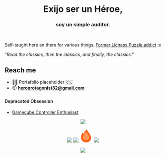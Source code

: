 <h1 align="center">Exijo ser un Héroe,</h1>
<h3 align="center">soy un simple auditor.</h3>
<br>

Self-taught here an there for various things. [Former Lichess Puzzle addict](https://lichess.org/@/veet) :x

<p> <em>"Read the classics, then the classics, and finally, the classics."</em> </p>

## Reach me
  
- 👨‍💻 Portafolio placeholder 🇨🇱
- 📫 **heroprotagonist32@gmail.com**

#### Depracated Obsession
- [Gamecube Controller Enthusiast](https://www.instagram.com/veet_labs/)


<p align="center">
  <img src="https://skillicons.dev/icons?i=js,ts,css,git,react,nodejs,deno,webpack,cloudflare,workers,mongodb,vscode,linux" />      
</p>
<p align="center">
  <a href="https://https://mochajs.org/" target="_blank" rel="noreferrer"> <img src="https://cdn.jsdelivr.net/gh/devicons/devicon@latest/icons/mocha/mocha-original.svg" width="50" heigth="50"/> </a>
  <a href="https://https://pptr.dev/" target="_blank" rel="noreferrer"> <img src="https://cdn.jsdelivr.net/gh/devicons/devicon@latest/icons/puppeteer/puppeteer-original.svg" width="50" heigth="50" /> </a>
  <a href="https://hono.dev/" target="_blank" rel="noreferrer"> <img src="https://raw.githubusercontent.com/honojs/hono/d44be955c0d3f24ebd9bbe574a07251fea054567/docs/images/hono-logo.svg" width="42" heigth="42" /></a> 
  <a href="https://grammy.dev/" target="_blank" rel="noreferrer"> <img src="https://avatars.githubusercontent.com/u/81446018?s=200&v=4" width="42" heigth="42" /></a> 
  
</p>
<p align="center"> <a href="https://www.codewars.com/users/carafelix"> <img src="https://www.codewars.com/users/carafelix/badges/large"/> </a> </p>
